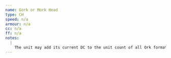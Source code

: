 ```yaml
---
name: Gork or Mork Head
type: CH
speed: n/a
armour: n/a
cc: n/a
ff: n/a
notes:
  |
    The unit may add its current DC to the unit count of all Ork formations for the purposes of <i>Mob Rule</i>, so long as it has a line of fire to and is within 15cm of a single unit in the formation. If the unit is destroyed all Ork formations receive a Blast marker if a single unit in the formation is within 15cm of the unit and has a line of fire to it.
---
```

